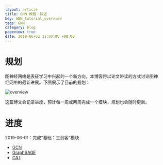 ```yaml
---
layout: article
title: GNN 教程：综述
key: GNN_tutorial_overview
tags: GNN
category: blog
pageview: true
date: 2019-06-02 12:00:00 +08:00
---
```

# 规划

图神经网络是表征学习中兴起的一个新方向，本博客将以论文带读的方式讨论图神经网络的最新进展。下图展示了目前的规划：

![overview](http://ww2.sinaimg.cn/large/006tNc79ly1g3od5neoavj316o0mgadj.jpg)

这篇博文会记录进度，预计每一周或两周完成一个模块，规划也会随时更新。

# 进度

2019-06-01：完成"基础：三剑客"模块

- [GCN](https://archwalker.github.io/blog/2019/06/01/GNN-Triplets-GCN.html)
- [GraphSAGE](https://archwalker.github.io/blog/2019/06/01/GNN-Triplets-GraphSAGE.html)
- [GAT](https://archwalker.github.io/blog/2019/06/01/GNN-Triplets-GAT.html)